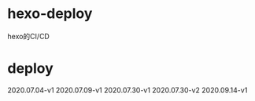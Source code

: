 # hexo-deploy
hexo的CI/CD

# deploy
2020.07.04-v1
2020.07.09-v1
2020.07.30-v1
2020.07.30-v2
2020.09.14-v1
